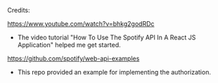 Credits:

https://www.youtube.com/watch?v=bhkg2godRDc
- The video tutorial "How To Use The Spotify API In A React JS Application" helped me get started.

https://github.com/spotify/web-api-examples
- This repo provided an example for implementing the authorization.